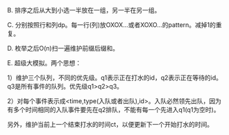 B. 排序之后从大到小选一半放在一组，另一半在另一组。

C. 分别按照行和列dp。每一行(列)放OXOX...或者XOXO...的pattern。减掉1的重复。

D. 枚举之后O(n)扫一遍维护前缀后缀和。

E. 超级大模拟。两个思想：

   1）维护三个队列，不同的优先级。q1表示正在打水的id，q2表示正在等待的id。q3是所有事件的队列。优先级q1>q2>q3。
   
   2）对每个事件表示成<time,type(入队或者出队),id>。入队必然领先出队，因为有多个时间相同的入队事件要先在q2排队，不能有每一个先进入q1(q1为空时)。
   
   另外，维护当前上一个结束打水的时间ct，以便更新下一个开始打水的时间。
